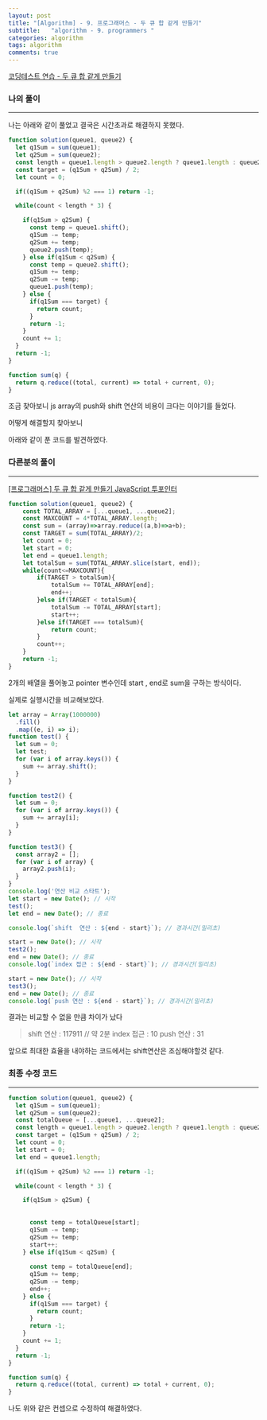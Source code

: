 ```yaml
---
layout: post
title: "[Algorithm] - 9. 프로그래머스 - 두 큐 합 같게 만들기"
subtitle:   "algorithm - 9. programmers "
categories: algorithm
tags: algorithm
comments: true
---
```




[코딩테스트 연습 - 두 큐 합 같게 만들기](https://school.programmers.co.kr/learn/courses/30/lessons/118667)

### 나의 풀이

---

나는 아래와 같이 풀었고 결국은 시간초과로 해결하지 못했다.

```jsx
function solution(queue1, queue2) {
  let q1Sum = sum(queue1);
  let q2Sum = sum(queue2);
  const length = queue1.length > queue2.length ? queue1.length : queue2.length;
  const target = (q1Sum + q2Sum) / 2;
  let count = 0;

  if((q1Sum + q2Sum) %2 === 1) return -1;

  while(count < length * 3) {

    if(q1Sum > q2Sum) {
      const temp = queue1.shift();
      q1Sum -= temp;
      q2Sum += temp;
      queue2.push(temp);
    } else if(q1Sum < q2Sum) {
      const temp = queue2.shift();
      q1Sum += temp;
      q2Sum -= temp;
      queue1.push(temp);
    } else {
      if(q1Sum === target) {
        return count;
      }
      return -1;
    }
    count += 1;
  }
  return -1;
}

function sum(q) {
  return q.reduce((total, current) => total + current, 0);
}
```

조금 찾아보니 js array의 push와 shift 연산의 비용이 크다는 이야기를 들었다.

어떻게 해결할지 찾아보니

아래와 같이 푼 코드를 발견하였다.

### 다른분의 풀이

---

[[프로그래머스] 두 큐 합 같게 만들기 JavaScript 투포인터](https://velog.io/@youngcheon/%ED%94%84%EB%A1%9C%EA%B7%B8%EB%9E%98%EB%A8%B8%EC%8A%A4-%EB%91%90-%ED%81%90-%ED%95%A9-%EA%B0%99%EA%B2%8C-%EB%A7%8C%EB%93%A4%EA%B8%B0)

```jsx
function solution(queue1, queue2) {
    const TOTAL_ARRAY = [...queue1, ...queue2];
    const MAXCOUNT = 4*TOTAL_ARRAY.length;
    const sum = (array)=>array.reduce((a,b)=>a+b);
    const TARGET = sum(TOTAL_ARRAY)/2;
    let count = 0;
    let start = 0;
    let end = queue1.length;
    let totalSum = sum(TOTAL_ARRAY.slice(start, end));
    while(count<=MAXCOUNT){
        if(TARGET > totalSum){
            totalSum += TOTAL_ARRAY[end];
            end++;
        }else if(TARGET < totalSum){
            totalSum -= TOTAL_ARRAY[start];
            start++;      
        }else if(TARGET === totalSum){
            return count;
        }
        count++;
    }
    return -1;
}
```

2개의 배열을 풀어놓고 pointer 변수인데 start , end로 sum을 구하는 방식이다.

실제로 실행시간을 비교해보았다.

```jsx
let array = Array(1000000)
  .fill()
  .map((e, i) => i);
function test() {
  let sum = 0;
  let test;
  for (var i of array.keys()) {
    sum += array.shift();
  }
}

function test2() {
  let sum = 0;
  for (var i of array.keys()) {
    sum += array[i];
  }
}

function test3() {
  const array2 = [];
  for (var i of array) {
    array2.push(i);
  }
}
console.log('연산 비교 스타트');
let start = new Date(); // 시작
test();
let end = new Date(); // 종료

console.log(`shift  연산 : ${end - start}`); // 경과시간(밀리초)

start = new Date(); // 시작
test2();
end = new Date(); // 종료
console.log(`index 접근 : ${end - start}`); // 경과시간(밀리초)

start = new Date(); // 시작
test3();
end = new Date(); // 종료
console.log(`push 연산 : ${end - start}`); // 경과시간(밀리초)
```

결과는 비교할 수 없을 만큼 차이가 났다

> shift 연산 : 117911 // 약 2분 
index 접근 : 10
push 연산 : 31
> 

앞으로 최대한 효율을 내야하는 코드에서는 shift연산은 조심해야할것 같다.

### 최종 수정 코드

---

```jsx
function solution(queue1, queue2) {
  let q1Sum = sum(queue1);
  let q2Sum = sum(queue2);
  const totalQueue = [...queue1, ...queue2];
  const length = queue1.length > queue2.length ? queue1.length : queue2.length;
  const target = (q1Sum + q2Sum) / 2;
  let count = 0;
  let start = 0;
  let end = queue1.length;

  if((q1Sum + q2Sum) %2 === 1) return -1;

  while(count < length * 3) {

    if(q1Sum > q2Sum) {
       
    
      const temp = totalQueue[start];
      q1Sum -= temp;
      q2Sum += temp;
      start++;
    } else if(q1Sum < q2Sum) {
        
      const temp = totalQueue[end];
      q1Sum += temp;
      q2Sum -= temp;
      end++;
    } else {
      if(q1Sum === target) {
        return count;
      }
      return -1;
    }
    count += 1;
  }
  return -1;
}

function sum(q) {
  return q.reduce((total, current) => total + current, 0);
}
```

나도 위와 같은 컨셉으로 수정하여 해결하였다.
